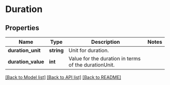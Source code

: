 # Duration

## Properties
Name | Type | Description | Notes
------------ | ------------- | ------------- | -------------
**duration_unit** | **string** | Unit for duration. | 
**duration_value** | **int** | Value for the duration in terms of the durationUnit. | 

[[Back to Model list]](../../README.md#documentation-for-models) [[Back to API list]](../../README.md#documentation-for-api-endpoints) [[Back to README]](../../README.md)

